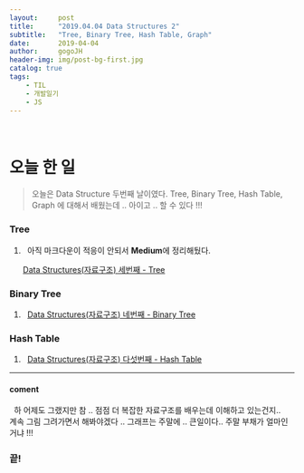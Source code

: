 ```yaml
---
layout:     post
title:      "2019.04.04 Data Structures 2"
subtitle:   "Tree, Binary Tree, Hash Table, Graph"
date:       2019-04-04
author:     gogoJH
header-img: img/post-bg-first.jpg
catalog: true
tags:
    - TIL
    - 개발일기
    - JS
---
```



<br>
  
# 오늘 한 일

> 오늘은 Data Structure 두번째 날이였다.
> Tree, Binary Tree, Hash Table, Graph 에 대해서 배웠는데 .. 아이고 .. 
> 할 수 있다 !!!

  

### Tree
  

1.  &nbsp; 아직 마크다운이 적응이 안되서 **Medium**에 정리해뒀다.

	[Data Structures(자료구조) 세번째 - Tree](https://medium.com/@wlsgur4033/data-structure-%EC%9E%90%EB%A3%8C%EA%B5%AC%EC%A1%B0-tree-5a9da340fb16)
  

### Binary Tree

  
1.  &nbsp;  [Data Structures(자료구조) 네번째 - Binary Tree](https://medium.com/@wlsgur4033/data-structure-%EC%9E%90%EB%A3%8C%EA%B5%AC%EC%A1%B0-%EB%84%A4%EB%B2%88%EC%A7%B8-6703efcc0303)


### Hash Table 


1. &nbsp; [Data Structures(자료구조) 다섯번째 - Hash Table](https://medium.com/@wlsgur4033/data-structure-%EC%9E%90%EB%A3%8C%EA%B5%AC%EC%A1%B0-%EB%8B%A4%EC%84%AF%EB%B2%88%EC%A7%B8-f39d37ee5333)

  

---

#### coment
&nbsp; 하 어제도 그랬지만 참 .. 점점 더 복잡한 자료구조를 배우는데 이해하고 있는건지..
&nbsp; 계속 그림 그려가면서 해봐야겠다 .. 그래프는 주말에 .. 큰일이다.. 주말 부채가 얼마인거냐 !!!
  

### 끝!